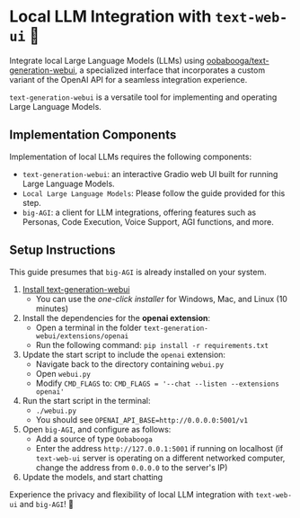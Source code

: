 # Local LLM Integration with `text-web-ui` :llama:

Integrate local Large Language Models (LLMs) using
[oobabooga/text-generation-webui](https://github.com/oobabooga/text-generation-webui),
a specialized interface that incorporates a custom variant of the OpenAI API for a seamless integration experience.

`text-generation-webui` is a versatile tool for implementing and operating Large Language Models.

## Implementation Components

Implementation of local LLMs requires the following components:

* `text-generation-webui`: an interactive Gradio web UI built for running Large Language Models.
* `Local Large Language Models`: Please follow the guide provided for this step.
* `big-AGI`: a client for LLM integrations, offering features such as Personas, Code Execution, Voice Support, AGI
  functions, and more.

## Setup Instructions

This guide presumes that `big-AGI` is already installed on your system.

1. [Install text-generation-webui](https://github.com/oobabooga/text-generation-webui#Installation)
    - You can use the _one-click installer_ for Windows, Mac, and Linux (10 minutes)
2. Install the dependencies for the **openai extension**:
    - Open a terminal in the folder `text-generation-webui/extensions/openai`
    - Run the following command: `pip install -r requirements.txt`
3. Update the start script to include the `openai` extension:
    - Navigate back to the directory containing `webui.py`
    - Open `webui.py`
    - Modify `CMD_FLAGS` to: `CMD_FLAGS = '--chat --listen --extensions openai'`
4. Run the start script in the terminal:
    - `./webui.py`
    - You should see `OPENAI_API_BASE=http://0.0.0.0:5001/v1`
5. Open `big-AGI`, and configure as follows:
    - Add a source of type `Oobabooga`
    - Enter the address `http://127.0.0.1:5001` if running on localhost (if `text-web-ui` server is operating on a
      different networked computer, change the address from `0.0.0.0` to the server's IP)
6. Update the models, and start chatting

Experience the privacy and flexibility of local LLM integration with `text-web-ui` and `big-AGI`! :tada:
